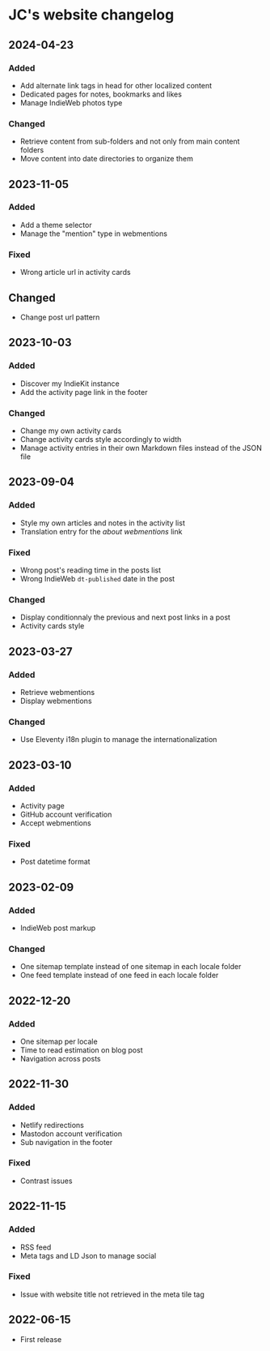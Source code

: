 # JC's website changelog

## 2024-04-23

### Added

- Add alternate link tags in head for other localized content
- Dedicated pages for notes, bookmarks and likes
- Manage IndieWeb photos type

### Changed

- Retrieve content from sub-folders and not only from main content folders
- Move content into date directories to organize them

## 2023-11-05

### Added

- Add a theme selector
- Manage the "mention" type in webmentions

### Fixed

- Wrong article url in activity cards

## Changed

- Change post url pattern

## 2023-10-03

### Added

- Discover my IndieKit instance
- Add the activity page link in the footer

### Changed

- Change my own activity cards
- Change activity cards style accordingly to width
- Manage activity entries in their own Markdown files instead of the JSON file

## 2023-09-04

### Added

- Style my own articles and notes in the activity list
- Translation entry for the _about webmentions_ link

### Fixed

- Wrong post's reading time in the posts list
- Wrong IndieWeb `dt-published` date in the post

### Changed

- Display conditionnaly the previous and next post links in a post
- Activity cards style

## 2023-03-27

### Added

- Retrieve webmentions
- Display webmentions

### Changed

- Use Eleventy i18n plugin to manage the internationalization

## 2023-03-10

### Added

- Activity page
- GitHub account verification
- Accept webmentions

### Fixed

- Post datetime format

## 2023-02-09

### Added

- IndieWeb post markup

### Changed

- One sitemap template instead of one sitemap in each locale folder
- One feed template instead of one feed in each locale folder

## 2022-12-20

### Added

- One sitemap per locale
- Time to read estimation on blog post
- Navigation across posts

## 2022-11-30

### Added

- Netlify redirections
- Mastodon account verification
- Sub navigation in the footer

### Fixed

- Contrast issues

## 2022-11-15

### Added

- RSS feed
- Meta tags and LD Json to manage social

### Fixed

- Issue with website title not retrieved in the meta tile tag

## 2022-06-15

- First release
